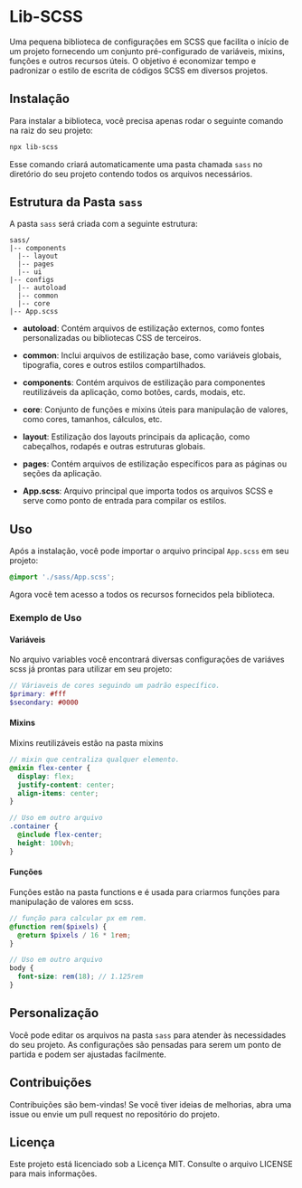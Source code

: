 # Lib-SCSS

Uma pequena biblioteca de configurações em SCSS que facilita o início de um projeto fornecendo um conjunto pré-configurado de variáveis, mixins, funções e outros recursos úteis. O objetivo é economizar tempo e padronizar o estilo de escrita de códigos SCSS em diversos projetos.

## Instalação

Para instalar a biblioteca, você precisa apenas rodar o seguinte comando na raiz do seu projeto:

```bash
npx lib-scss
```

Esse comando criará automaticamente uma pasta chamada `sass` no diretório do seu projeto contendo todos os arquivos necessários.

## Estrutura da Pasta `sass`

A pasta `sass` será criada com a seguinte estrutura:

```
sass/
|-- components
  |-- layout
  |-- pages
  |-- ui
|-- configs
  |-- autoload
  |-- common
  |-- core
|-- App.scss
```

- **autoload**: Contém arquivos de estilização externos, como fontes personalizadas ou bibliotecas CSS de terceiros.

- **common**: Inclui arquivos de estilização base, como variáveis globais, tipografia, cores e outros estilos compartilhados.

- **components**: Contém arquivos de estilização para componentes reutilizáveis da aplicação, como botões, cards, modais, etc.

- **core**: Conjunto de funções e mixins úteis para manipulação de valores, como cores, tamanhos, cálculos, etc.

- **layout**: Estilização dos layouts principais da aplicação, como cabeçalhos, rodapés e outras estruturas globais.

- **pages**: Contém arquivos de estilização específicos para as páginas ou seções da aplicação.

- **App.scss**: Arquivo principal que importa todos os arquivos SCSS e serve como ponto de entrada para compilar os estilos.

## Uso

Após a instalação, você pode importar o arquivo principal `App.scss` em seu projeto:

```scss
@import './sass/App.scss';
```

Agora você tem acesso a todos os recursos fornecidos pela biblioteca.

### Exemplo de Uso

#### Variáveis

No arquivo variables você encontrará diversas configurações de variáves scss já prontas para utilizar em
seu projeto:

```scss
// Váriaveis de cores seguindo um padrão específico.
$primary: #fff
$secondary: #0000
```

#### Mixins

Mixins reutilizáveis estão na pasta mixins

```scss
// mixin que centraliza qualquer elemento.
@mixin flex-center {
  display: flex;
  justify-content: center;
  align-items: center;
}

// Uso em outro arquivo
.container {
  @include flex-center;
  height: 100vh;
}
```

#### Funções

Funções estão na pasta functions e é usada para criarmos funções para manipulação de valores em scss.

```scss
// função para calcular px em rem.
@function rem($pixels) {
  @return $pixels / 16 * 1rem;
}

// Uso em outro arquivo
body {
  font-size: rem(18); // 1.125rem
}
```

## Personalização

Você pode editar os arquivos na pasta `sass` para atender às necessidades do seu projeto. As configurações são pensadas para serem um ponto de partida e podem ser ajustadas facilmente.

## Contribuições

Contribuições são bem-vindas! Se você tiver ideias de melhorias, abra uma issue ou envie um pull request no repositório do projeto.

## Licença

Este projeto está licenciado sob a Licença MIT. Consulte o arquivo LICENSE para mais informações.
